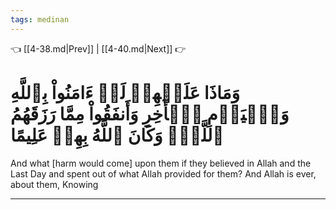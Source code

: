 ```yaml
---
tags: medinan
---
```


👈 [[4-38.md|Prev]] | [[4-40.md|Next]] 👉

# وَمَاذَا عَلَيۡهِمۡ لَوۡ ءَامَنُواْ بِٱللَّهِ وَٱلۡيَوۡمِ ٱلۡأٓخِرِ وَأَنفَقُواْ مِمَّا رَزَقَهُمُ ٱللَّهُۚ وَكَانَ ٱللَّهُ بِهِمۡ عَلِيمًا

And what [harm would come] upon them if they believed in Allah and the Last Day and spent out of what Allah provided for them? And Allah is ever, about them, Knowing

---

